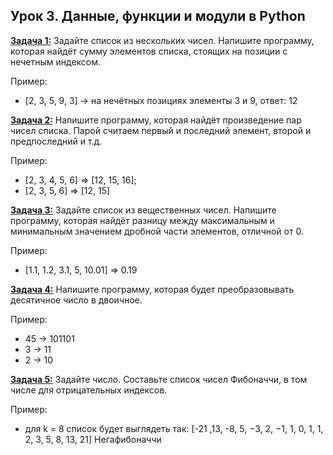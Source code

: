 ## Урок 3. Данные, функции и модули в Python

[**Задача 1:**](./task_01.py) Задайте список из нескольких чисел. Напишите программу, которая найдёт сумму элементов списка, стоящих на позиции с нечетным индексом.

Пример:
- [2, 3, 5, 9, 3] -> на нечётных позициях элементы 3 и 9, ответ: 12

[**Задача 2:**](./task_02.py) Напишите программу, которая найдёт произведение пар чисел списка. Парой считаем первый и последний элемент, второй и предпоследний и т.д.

Пример:
- [2, 3, 4, 5, 6] => [12, 15, 16];
- [2, 3, 5, 6] => [12, 15]

[**Задача 3:**](./task_03.py) Задайте список из вещественных чисел. Напишите программу, которая найдёт разницу между максимальным и минимальным значением дробной части элементов, отличной от 0.

Пример:
- [1.1, 1.2, 3.1, 5, 10.01] => 0.19

[**Задача 4:**](./task_04.py) Напишите программу, которая будет преобразовывать десятичное число в двоичное.

Пример:
- 45 -> 101101
- 3 -> 11
- 2 -> 10

[**Задача 5:**](./task_05.py) Задайте число. Составьте список чисел Фибоначчи, в том числе для отрицательных индексов.

Пример:
- для k = 8 список будет выглядеть так: [-21 ,13, -8, 5, −3, 2, −1, 1, 0, 1, 1, 2, 3, 5, 8, 13, 21] Негафибоначчи 